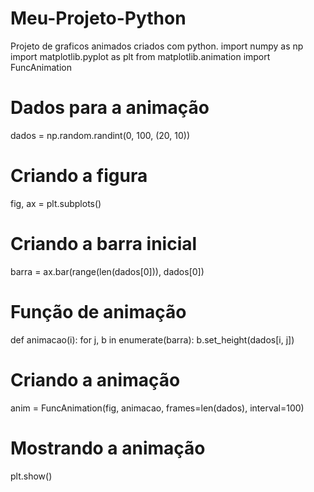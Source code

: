 # Meu-Projeto-Python
Projeto de graficos animados criados com python.
import numpy as np
import matplotlib.pyplot as plt
from matplotlib.animation import FuncAnimation

# Dados para a animação
dados = np.random.randint(0, 100, (20, 10))

# Criando a figura
fig, ax = plt.subplots()

# Criando a barra inicial
barra = ax.bar(range(len(dados[0])), dados[0])

# Função de animação
def animacao(i):
    for j, b in enumerate(barra):
        b.set_height(dados[i, j])

# Criando a animação
anim = FuncAnimation(fig, animacao, frames=len(dados), interval=100)

# Mostrando a animação
plt.show()
